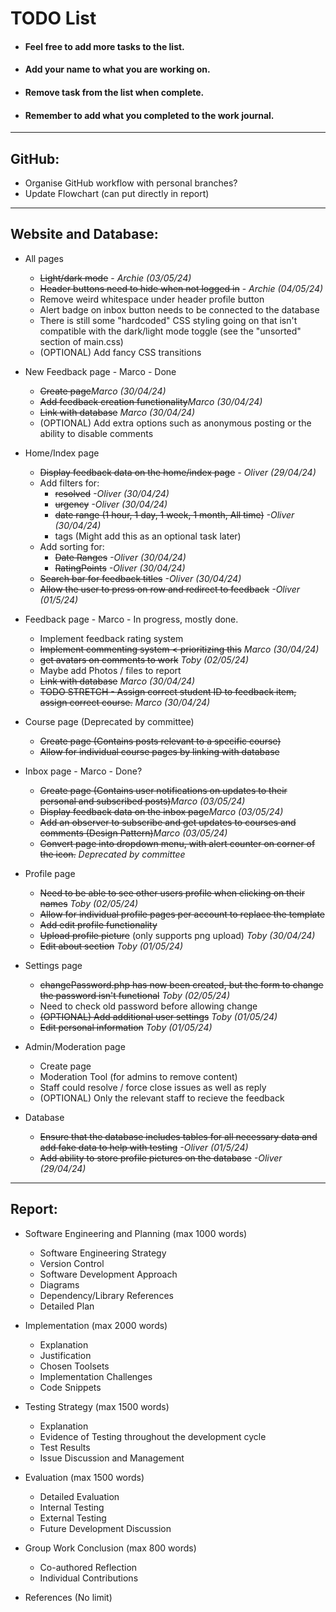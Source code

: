 # TODO List
* #### Feel free to add more tasks to the list.
* #### Add your name to what you are working on.
* #### Remove task from the list when complete.
* #### Remember to add what you completed to the work journal.

---

## GitHub:

* Organise GitHub workflow with personal branches?
* Update Flowchart (can put directly in report)

---

## Website and Database:

* All pages
  * ~~Light/dark mode~~ - _Archie (03/05/24)_
  * ~~Header buttons need to hide when not logged in~~ - _Archie (04/05/24)_
  * Remove weird whitespace under header profile button
  * Alert badge on inbox button needs to be connected to the database
  * There is still some "hardcoded" CSS styling going on that isn't compatible with the dark/light mode toggle (see the "unsorted" section of main.css)
  * (OPTIONAL) Add fancy CSS transitions

* New Feedback page - Marco - Done
  * ~~Create page~~_Marco (30/04/24)_
  * ~~Add feedback creation functionality~~_Marco (30/04/24)_
  * ~~Link with database~~ _Marco (30/04/24)_
  * (OPTIONAL) Add extra options such as anonymous posting or the ability to disable comments

* Home/Index page
  * ~~Display feedback data on the home/index page~~               _- Oliver (29/04/24)_
  * Add filters for:
      *  ~~resolved~~                                              _-Oliver (30/04/24)_
      *  ~~urgency~~                                               _-Oliver (30/04/24)_
      *  ~~date range (1 hour, 1 day, 1 week, 1 month, All time)~~ _-Oliver (30/04/24)_
      *  tags (Might add this as an optional task later)
  * Add sorting for:
      * ~~Date Ranges~~                                            _-Oliver (30/04/24)_
      * ~~RatingPoints~~                                           _-Oliver (30/04/24)_
  * ~~Search bar for feedback titles~~                             _-Oliver (30/04/24)_
  * ~~Allow the user to press on row and redirect to feedback~~    _-Oliver (01/5/24)_
  

* Feedback page - Marco - In progress, mostly done.
  * Implement feedback rating system
  * ~~Implement commenting system < prioritizing this~~ _Marco (30/04/24)_
  * ~~get avatars on comments to work~~ _Toby (02/05/24)_
  * Maybe add Photos / files to report
  * ~~Link with database~~ _Marco (30/04/24)_
  * ~~TODO STRETCH - Assign correct student ID to feedback item, assign correct course.~~ _Marco (30/04/24)_

* Course page (Deprecated by committee)
  * ~~Create page (Contains posts relevant to a specific course)~~ 
  * ~~Allow for individual course pages by linking with database~~
 
* Inbox page - Marco - Done?
  * ~~Create page (Contains user notifications on updates to their personal and subscribed posts)~~_Marco (03/05/24)_
  * ~~Display feedback data on the inbox page~~_Marco (03/05/24)_
  * ~~Add an observer to subscribe and get updates to courses and comments (Design Pattern)~~_Marco (03/05/24)_
  * ~~Convert page into dropdown menu, with alert counter on corner of the icon.~~ _Deprecated by committee_

* Profile page
  * ~~Need to be able to see other users profile when clicking on their names~~ _Toby (02/05/24)_
  * ~~Allow for individual profile pages per account to replace the template~~
  * ~~Add edit profile functionality~~ 
  * ~~Upload profile picture~~  (only supports png upload) _Toby (30/04/24)_
  * ~~Edit about section~~ _Toby (01/05/24)_

* Settings page
  * ~~changePassword.php has now been created, but the form to change the password isn't functional~~ _Toby (02/05/24)_
  * Need to check old password before allowing change
  * ~~(OPTIONAL) Add additional user settings~~ _Toby (01/05/24)_
  * ~~Edit personal information~~ _Toby (01/05/24)_

* Admin/Moderation page
  * Create page
  * Moderation Tool (for admins to remove content)
  * Staff could resolve / force close issues as well as reply
  * (OPTIONAL) Only the relevant staff to recieve the feedback

* Database
  * ~~Ensure that the database includes tables for all necessary data and add fake data to help with testing~~   _-Oliver (01/5/24)_
  * ~~Add ability to store profile pictures on the database~~                                                    _-Oliver (29/04/24)_

---

## Report:

* Software Engineering and Planning (max 1000 words) 
  * Software Engineering Strategy 
  * Version Control 
  * Software Development Approach 
  * Diagrams 
  * Dependency/Library References
  * Detailed Plan

* Implementation (max 2000 words)
  * Explanation
  * Justification
  * Chosen Toolsets
  * Implementation Challenges
  * Code Snippets

* Testing Strategy (max 1500 words)
  * Explanation
  * Evidence of Testing throughout the development cycle
  * Test Results
  * Issue Discussion and Management

* Evaluation (max 1500 words)
  * Detailed Evaluation
  * Internal Testing
  * External Testing
  * Future Development Discussion

* Group Work Conclusion (max 800 words)
  * Co-authored Reflection
  * Individual Contributions

* References (No limit)
